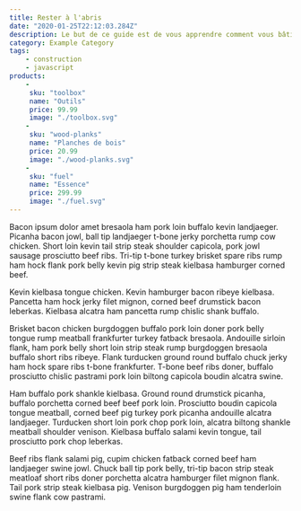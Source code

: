 ```yaml
---
title: Rester à l'abris
date: "2020-01-25T22:12:03.284Z"
description: Le but de ce guide est de vous apprendre comment vous bâtir et entretenir un abris sécuritaire.
category: Example Category
tags:
    - construction
    - javascript
products:
    -
     sku: "toolbox"
     name: "Outils"
     price: 99.99
     image: "./toolbox.svg"
    -
     sku: "wood-planks"
     name: "Planches de bois"
     price: 20.99
     image: "./wood-planks.svg"
    -
     sku: "fuel"
     name: "Essence"
     price: 299.99
     image: "./fuel.svg"
---
```


Bacon ipsum dolor amet bresaola ham pork loin buffalo kevin landjaeger. Picanha bacon jowl, ball tip landjaeger t-bone jerky porchetta rump cow chicken. Short loin kevin tail strip steak shoulder capicola, pork jowl sausage prosciutto beef ribs. Tri-tip t-bone turkey brisket spare ribs rump ham hock flank pork belly kevin pig strip steak kielbasa hamburger corned beef.

Kevin kielbasa tongue chicken. Kevin hamburger bacon ribeye kielbasa. Pancetta ham hock jerky filet mignon, corned beef drumstick bacon leberkas. Kielbasa alcatra ham pancetta rump chislic shank buffalo.

Brisket bacon chicken burgdoggen buffalo pork loin doner pork belly tongue rump meatball frankfurter turkey fatback bresaola. Andouille sirloin flank, ham pork belly short loin strip steak rump burgdoggen bresaola buffalo short ribs ribeye. Flank turducken ground round buffalo chuck jerky ham hock spare ribs t-bone frankfurter. T-bone beef ribs doner, buffalo prosciutto chislic pastrami pork loin biltong capicola boudin alcatra swine.

Ham buffalo pork shankle kielbasa. Ground round drumstick picanha, buffalo porchetta corned beef beef pork loin. Prosciutto boudin capicola tongue meatball, corned beef pig turkey pork picanha andouille alcatra landjaeger. Turducken short loin pork chop pork loin, alcatra biltong shankle meatball shoulder venison. Kielbasa buffalo salami kevin tongue, tail prosciutto pork chop leberkas.

Beef ribs flank salami pig, cupim chicken fatback corned beef ham landjaeger swine jowl. Chuck ball tip pork belly, tri-tip bacon strip steak meatloaf short ribs doner porchetta alcatra hamburger filet mignon flank. Tail pork strip steak kielbasa pig. Venison burgdoggen pig ham tenderloin swine flank cow pastrami.